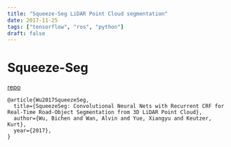 ```yaml
---
title: "Squeeze-Seg LiDAR Point Cloud segmentation"
date: 2017-11-25
tags: ["tensorflow", "ros", "python"]
draft: false
---
```

# Squeeze-Seg

[repo](https://github.com/VincentCheungM/SqueezeSeg_tf)

```
@article{Wu2017SqueezeSeg,
  title={SqueezeSeg: Convolutional Neural Nets with Recurrent CRF for Real-Time Road-Object Segmentation from 3D LiDAR Point Cloud},
  author={Wu, Bichen and Wan, Alvin and Yue, Xiangyu and Keutzer, Kurt},
  year={2017},
}
```